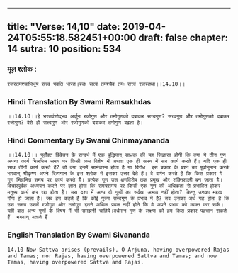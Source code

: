 
---
title: "Verse: 14,10"
date: 2019-04-24T05:55:18.582451+00:00
draft: false
chapter: 14
sutra: 10
position: 534
---
### मूल श्लोक :
```
रजस्तमश्चाभिभूय सत्त्वं भवति भारत।रजः सत्त्वं तमश्चैव तमः सत्त्वं रजस्तथा।।14.10।।

```

### Hindi Translation By Swami Ramsukhdas
```
।।14.10।।हे भरतवंशोद्भव अर्जुन रजोगुण और तमोगुणको दबाकर सत्त्वगुण? सत्त्वगुण और तमोगुणको दबाकर रजोगुण? वैसे ही सत्त्वगुण और रजोगुणको दबाकर तमोगुण बढ़ता है।

```

### Hindi Commentary By Swami Chinmayananda
```
।।14.10।। पूर्वोक्त विवेचन के सन्दर्भ में एक बुद्धिमान् साधक की यह जिज्ञासा होगी कि क्या ये तीन गुण अपना कार्य भिन्नभिन्न समय पर किसी क्रम विशेष में अथवा एक ही समय में सब कार्य करते हैं। यदि एक ही साथ तीनों कार्य करते हैं? तो क्या इनमें सामंजस्य होता है या विरोध  इस प्रकार के प्रश्न का पूर्वानुमान करके भगवान् श्रीकृष्ण अपने दिव्यगान के इस श्लोक में इसका उत्तर देते हैं। वे वर्णन करते हैं कि किस प्रकार ये गुण भिन्नभिन्न समय पर कार्य करते हैं। प्रत्येक गुण उस क्षणविशेष तक प्रमुख और शक्तिशाली बन जाता है।विचारपूर्वक अध्ययन करने पर ज्ञात होगा कि समयसमय पर किसी एक गुण की अधिकता से प्रभावित होकर मनुष्य कार्य कर रहा होता है। उस दशा में अन्य दो गुणों का सर्वथा अभाव नहीं होता? किन्तु उनका महत्व गौण हो जाता है। जब हम कहते हैं कि कोई पुरुष सत्त्वगुण के प्रभाव में है? तब उसका अर्थ यह होता है कि उस समय उसमें रजोगुण और तमोगुण इतने अधिक प्रबल नहीं होते कि वे अपने प्रभाव को व्यक्त कर सकें। यही बात अन्य गुणों के विषय में भी समझनी चाहिये।वर्धमान गुण के लक्षण को हम किस प्रकार पहचान सकते हैं  भगवान् बताते हैं

```

### English Translation By Swami  Sivananda
```
14.10 Now Sattva arises (prevails), O Arjuna, having overpowered Rajas and Tamas; nor Rajas, having overpowered Sattva and Tamas; and now Tamas, having overpowered Sattva and Rajas.

```

